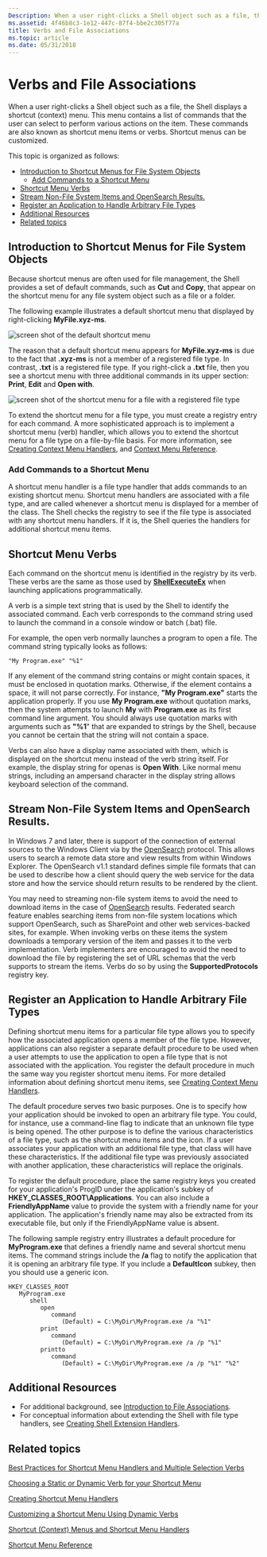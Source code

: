 ```yaml
---
Description: When a user right-clicks a Shell object such as a file, the Shell displays a shortcut (context) menu.
ms.assetid: 4f46b8c3-1e12-447c-87f4-bbe2c305f77a
title: Verbs and File Associations
ms.topic: article
ms.date: 05/31/2018
---
```


# Verbs and File Associations

When a user right-clicks a Shell object such as a file, the Shell displays a shortcut (context) menu. This menu contains a list of commands that the user can select to perform various actions on the item. These commands are also known as shortcut menu items or verbs. Shortcut menus can be customized.

This topic is organized as follows:

-   [Introduction to Shortcut Menus for File System Objects](#introduction-to-shortcut-menus-for-file-system-objects)
    -   [Add Commands to a Shortcut Menu](#add-commands-to-a-shortcut-menu)
-   [Shortcut Menu Verbs](#shortcut-menu-verbs)
-   [Stream Non-File System Items and OpenSearch Results.](#stream-non-file-system-items-and-opensearch-results)
-   [Register an Application to Handle Arbitrary File Types](#register-an-application-to-handle-arbitrary-file-types)
-   [Additional Resources](#additional-resources)
-   [Related topics](#related-topics)

## Introduction to Shortcut Menus for File System Objects

Because shortcut menus are often used for file management, the Shell provides a set of default commands, such as **Cut** and **Copy**, that appear on the shortcut menu for any file system object such as a file or a folder.

The following example illustrates a default shortcut menu that displayed by right-clicking **MyFile.xyz-ms**.

![screen shot of the default shortcut menu](images/context-menu/context-filesystemobjects.png)

The reason that a default shortcut menu appears for **MyFile.xyz-ms** is due to the fact that **.xyz-ms** is not a member of a registered file type. In contrast, **.txt** is a registered file type. If you right-click a **.txt** file, then you see a shortcut menu with three additional commands in its upper section: **Print**, **Edit** and **Open with**.

![screen shot of the shortcut menu for a file with a registered file type](images/context-menu/context-registeredfiletype.png)

To extend the shortcut menu for a file type, you must create a registry entry for each command. A more sophisticated approach is to implement a shortcut menu (verb) handler, which allows you to extend the shortcut menu for a file type on a file-by-file basis. For more information, see [Creating Context Menu Handlers](context-menu-handlers.md), and [Context Menu Reference](context-menu-reference.md).

### Add Commands to a Shortcut Menu

A shortcut menu handler is a file type handler that adds commands to an existing shortcut menu. Shortcut menu handlers are associated with a file type, and are called whenever a shortcut menu is displayed for a member of the class. The Shell checks the registry to see if the file type is associated with any shortcut menu handlers. If it is, the Shell queries the handlers for additional shortcut menu items.

## Shortcut Menu Verbs

Each command on the shortcut menu is identified in the registry by its verb. These verbs are the same as those used by [**ShellExecuteEx**](/windows/desktop/api/Shellapi/nf-shellapi-shellexecuteexa) when launching applications programmatically.

A verb is a simple text string that is used by the Shell to identify the associated command. Each verb corresponds to the command string used to launch the command in a console window or batch (.bat) file.

For example, the open verb normally launches a program to open a file. The command string typically looks as follows:


```
"My Program.exe" "%1"
```



If any element of the command string contains or might contain spaces, it must be enclosed in quotation marks. Otherwise, if the element contains a space, it will not parse correctly. For instance, **"My Program.exe"** starts the application properly. If you use **My Program.exe** without quotation marks, then the system attempts to launch **My** with **Program.exe** as its first command line argument. You should always use quotation marks with arguments such as **"%1**" that are expanded to strings by the Shell, because you cannot be certain that the string will not contain a space.

Verbs can also have a display name associated with them, which is displayed on the shortcut menu instead of the verb string itself. For example, the display string for openas is **Open With**. Like normal menu strings, including an ampersand character in the display string allows keyboard selection of the command.

## Stream Non-File System Items and OpenSearch Results.

In Windows 7 and later, there is support of the connection of external sources to the Windows Client via by the [OpenSearch](http://www.opensearch.org/) protocol. This allows users to search a remote data store and view results from within Windows Explorer. The OpenSearch v1.1 standard defines simple file formats that can be used to describe how a client should query the web service for the data store and how the service should return results to be rendered by the client.

You may need to streaming non-file system items to avoid the need to download items in the case of [OpenSearch](http://www.opensearch.org/) results. Federated search feature enables searching items from non-file system locations which support OpenSearch, such as SharePoint and other web services-backed sites, for example. When invoking verbs on these items the system downloads a temporary version of the item and passes it to the verb implementation. Verb implementers are encouraged to avoid the need to download the file by registering the set of URL schemas that the verb supports to stream the items. Verbs do so by using the **SupportedProtocols** registry key.

## Register an Application to Handle Arbitrary File Types

Defining shortcut menu items for a particular file type allows you to specify how the associated application opens a member of the file type. However, applications can also register a separate default procedure to be used when a user attempts to use the application to open a file type that is not associated with the application. You register the default procedure in much the same way you register shortcut menu items. For more detailed information about defining shortcut menu items, see [Creating Context Menu Handlers](context-menu.md).

The default procedure serves two basic purposes. One is to specify how your application should be invoked to open an arbitrary file type. You could, for instance, use a command-line flag to indicate that an unknown file type is being opened. The other purpose is to define the various characteristics of a file type, such as the shortcut menu items and the icon. If a user associates your application with an additional file type, that class will have these characteristics. If the additional file type was previously associated with another application, these characteristics will replace the originals.

To register the default procedure, place the same registry keys you created for your application's ProgID under the application's subkey of **HKEY\_CLASSES\_ROOT\\Applications**. You can also include a **FriendlyAppName** value to provide the system with a friendly name for your application. The application's friendly name may also be extracted from its executable file, but only if the FriendlyAppName value is absent.

The following sample registry entry illustrates a default procedure for **MyProgram.exe** that defines a friendly name and several shortcut menu items. The command strings include the **/a** flag to notify the application that it is opening an arbitrary file type. If you include a **DefaultIcon** subkey, then you should use a generic icon.

```
HKEY_CLASSES_ROOT
   MyProgram.exe
      shell
         open
            command
               (Default) = C:\MyDir\MyProgram.exe /a "%1"
         print
            command
               (Default) = C:\MyDir\MyProgram.exe /a /p "%1"
         printto
            command
               (Default) = C:\MyDir\MyProgram.exe /a /p "%1" "%2"
```

## Additional Resources

-   For additional background, see [Introduction to File Associations](fa-intro.md).
-   For conceptual information about extending the Shell with file type handlers, see [Creating Shell Extension Handlers](handlers.md).

## Related topics

<dl> <dt>

[Best Practices for Shortcut Menu Handlers and Multiple Selection Verbs](verbs-best-practices.md)
</dt> <dt>

[Choosing a Static or Dynamic Verb for your Shortcut Menu](shortcut-choose-method.md)
</dt> <dt>

[Creating Shortcut Menu Handlers](context-menu-handlers.md)
</dt> <dt>

[Customizing a Shortcut Menu Using Dynamic Verbs](shortcut-menu-using-dynamic-verbs.md)
</dt> <dt>

[Shortcut (Context) Menus and Shortcut Menu Handlers](context-menu.md)
</dt> <dt>

[Shortcut Menu Reference](context-menu-reference.md)
</dt> </dl>

 

 



